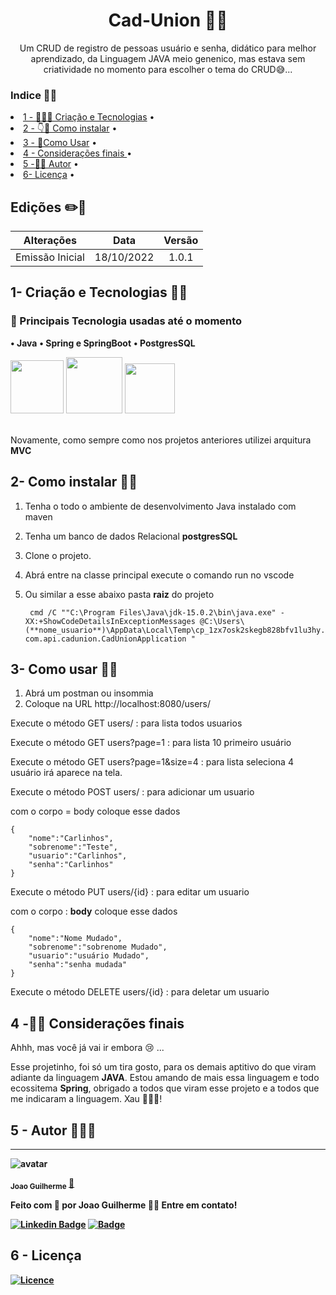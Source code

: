 

<div  align=center >

<h1>Cad-Union 🤳🏽</h1>

Um CRUD de registro de pessoas usuário e senha, didático para melhor aprendizado,
da Linguagem JAVA
meio genenico, mas estava sem criatividade no momento para escolher o tema do CRUD😅... 

</div>

### Indice 👨‍💻

<p align=center>
 <li> <a href="#desenvolvimento">1 - 👩🏽‍🌾 Criação e Tecnologias</a> • </li>
 <li> <a href="#instalar">2 - 👇🤘 Como instalar</a> • </li>
 <li> <a href="#usar">3 - 🤘Como Usar</a> • </li>
 <li> <a href="#consideraçoesfinais">4 - Considerações finais </a> • </li>
 <li> <a href="#autor">5 -🧑‍💻 Autor</a> • </li>
 <li> <a href="#licensa"> 6- Licença</a> • </li>
</p>

## Edições ✏️📑

|             Alterações             |   Data   | Versão |
| :--------------------------------: | :------: | :----: |
| Emissão Inicial | 18/10/2022 | 1.0.1  |




<h2 id='desenvolvimento'><b>1- Criação e Tecnologias 🤺😰 </b></h2>


### 👥 Principais Tecnologia usadas até o momento

**• Java**
**• Spring e SpringBoot**
**• PostgresSQL**

<section>  
    <img width="85px" src="https://cdn.jsdelivr.net/gh/devicons/devicon/icons/java/java-original-wordmark.svg" />
    <img width="90px" src="https://cdn.jsdelivr.net/gh/devicons/devicon/icons/spring/spring-original-wordmark.svg" />
    <img width="80px" src="https://cdn.jsdelivr.net/gh/devicons/devicon/icons/postgresql/postgresql-original-wordmark.svg" />
</section>

<br>

Novamente, como sempre como nos projetos anteriores utilizei arquitura **MVC**

<h2 id='instalar'><b>2- Como instalar 🧑‍🔧</b></h2>

1. Tenha o todo o ambiente de desenvolvimento Java instalado com maven
1. Tenha um banco de dados Relacional **postgresSQL**
1. Clone o projeto.
1. Abrá entre na classe principal execute o comando run no vscode
1. Ou similar a esse abaixo pasta **raiz** do projeto 

        cmd /C ""C:\Program Files\Java\jdk-15.0.2\bin\java.exe" -XX:+ShowCodeDetailsInExceptionMessages @C:\Users\ (**nome_usuario**)\AppData\Local\Temp\cp_1zx7osk2skegb828bfv1lu3hy.argfile com.api.cadunion.CadUnionApplication "


<h2 id='usar'><b>3- Como usar 👩‍💻</b></h2>

1. Abrá um postman ou insommia 
1. Coloque na URL http://localhost:8080/users/

Execute o método GET users/ : para lista todos usuarios

Execute o método GET users?page=1 : para lista 10 primeiro usuário

Execute o método GET users?page=1&size=4 : para lista seleciona 4
usuário irá aparece na tela.

Execute o método POST users/ : para adicionar um usuario

com o corpo = body coloque esse dados

    {
        "nome":"Carlinhos",
        "sobrenome":"Teste",
        "usuario":"Carlinhos",
        "senha":"Carlinhos"
    }

Execute o método PUT users/{id} : para editar um usuario

com o corpo : **body** coloque esse dados

    {
        "nome":"Nome Mudado",
        "sobrenome":"sobrenome Mudado",
        "usuario":"usuário Mudado",
        "senha":"senha mudada"
    }

Execute o método DELETE users/{id} : para deletar um usuario




<h2 id='consideraçoesfinais'><b>4 -🥺😭 Considerações finais</b></h2>

Ahhh, mas você já vai ir embora 😢 ...

Esse projetinho, foi só um tira gosto, para os demais aptitivo do que viram adiante da linguagem **JAVA**.
Estou amando de mais essa linguagem e todo ecossitema **Spring**, obrigado a todos que viram esse projeto e a todos que me indicaram a linguagem. Xau
🤗🙋‍♂️!


<h2 id='autor'><b>5 - Autor 🧙🏽‍♂️<b></h2>

---

![avatar](https://images.weserv.nl/?url=https://avatars.githubusercontent.com/u/80895578?v=4?v=4&h=100&w=100&fit=cover&mask=circle&maxage=7d
)

 <sub><b>Joao Guilherme</b></sub></h4> <a href="https://github.com/JoaoG23/">🚀</a>

Feito com 🤭 por Joao Guilherme 👋🏽 Entre em contato!

[![Linkedin Badge](https://img.shields.io/badge/-Joao-blue?style=flat-square&logo=Linkedin&logoColor=white&link=https://www.linkedin.com/in/jaoo/)](https://www.linkedin.com/in/joaog123/)
[![Badge](https://img.shields.io/badge/-joaoguilherme94@live.com-c80?style=flat-square&logo=Microsoft&logoColor=white&link=mailto:joaoguilherme94@live.com)](mailto:joaoguilherme94@live.com)

<h2 id='licenca'><b>6 - Licença</b></h2>

[![Licence](https://img.shields.io/github/license/Ileriayo/markdown-badges?style=for-the-badge)](./LICENSE)

